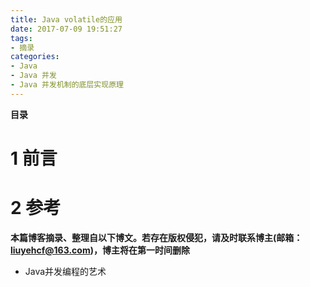 ```yaml
---
title: Java volatile的应用
date: 2017-07-09 19:51:27
tags: 
- 摘录
categories: 
- Java
- Java 并发
- Java 并发机制的底层实现原理
---
```


__目录__

<!-- toc -->
<!--more-->

# 1 前言

# 2 参考

__本篇博客摘录、整理自以下博文。若存在版权侵犯，请及时联系博主(邮箱：liuyehcf@163.com)，博主将在第一时间删除__

* Java并发编程的艺术

 <!--以下这句不加，sequence不能识别，呵呵了-->
```flow
```
